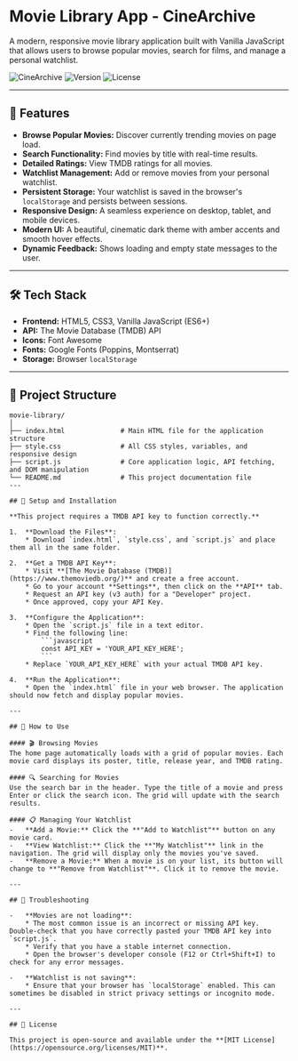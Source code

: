 # Movie Library App - CineArchive

A modern, responsive movie library application built with Vanilla JavaScript that allows users to browse popular movies, search for films, and manage a personal watchlist.

![CineArchive](https://img.shields.io/badge/CineArchive-Movie%2520Library-orange)
![Version](https://img.shields.io/badge/version-1.0.0-blue)
![License](https://img.shields.io/badge/license-MIT-green)

---

## 🚀 Features

-   **Browse Popular Movies:** Discover currently trending movies on page load.
-   **Search Functionality:** Find movies by title with real-time results.
-   **Detailed Ratings:** View TMDB ratings for all movies.
-   **Watchlist Management:** Add or remove movies from your personal watchlist.
-   **Persistent Storage:** Your watchlist is saved in the browser's `localStorage` and persists between sessions.
-   **Responsive Design:** A seamless experience on desktop, tablet, and mobile devices.
-   **Modern UI:** A beautiful, cinematic dark theme with amber accents and smooth hover effects.
-   **Dynamic Feedback:** Shows loading and empty state messages to the user.

---

## 🛠️ Tech Stack

-   **Frontend:** HTML5, CSS3, Vanilla JavaScript (ES6+)
-   **API:** The Movie Database (TMDB) API
-   **Icons:** Font Awesome
-   **Fonts:** Google Fonts (Poppins, Montserrat)
-   **Storage:** Browser `localStorage`

---

## 📁 Project Structure

```text
movie-library/
│
├── index.html              # Main HTML file for the application structure
├── style.css               # All CSS styles, variables, and responsive design
├── script.js               # Core application logic, API fetching, and DOM manipulation
└── README.md               # This project documentation file
---

## 🔧 Setup and Installation

**This project requires a TMDB API key to function correctly.**

1.  **Download the Files**:
    * Download `index.html`, `style.css`, and `script.js` and place them all in the same folder.

2.  **Get a TMDB API Key**:
    * Visit **[The Movie Database (TMDB)](https://www.themoviedb.org/)** and create a free account.
    * Go to your account **Settings**, then click on the **API** tab.
    * Request an API key (v3 auth) for a "Developer" project.
    * Once approved, copy your API Key.

3.  **Configure the Application**:
    * Open the `script.js` file in a text editor.
    * Find the following line:
        ```javascript
        const API_KEY = 'YOUR_API_KEY_HERE';
        ```
    * Replace `YOUR_API_KEY_HERE` with your actual TMDB API key.

4.  **Run the Application**:
    * Open the `index.html` file in your web browser. The application should now fetch and display popular movies.

---

## 🎯 How to Use

#### 🎬 Browsing Movies
The home page automatically loads with a grid of popular movies. Each movie card displays its poster, title, release year, and TMDB rating.

#### 🔍 Searching for Movies
Use the search bar in the header. Type the title of a movie and press Enter or click the search icon. The grid will update with the search results.

#### 📋 Managing Your Watchlist
-   **Add a Movie:** Click the **"Add to Watchlist"** button on any movie card.
-   **View Watchlist:** Click the **"My Watchlist"** link in the navigation. The grid will display only the movies you've saved.
-   **Remove a Movie:** When a movie is on your list, its button will change to **"Remove from Watchlist"**. Click it to remove the movie.

---

## 🐛 Troubleshooting

-   **Movies are not loading**:
    * The most common issue is an incorrect or missing API key. Double-check that you have correctly pasted your TMDB API key into `script.js`.
    * Verify that you have a stable internet connection.
    * Open the browser's developer console (F12 or Ctrl+Shift+I) to check for any error messages.

-   **Watchlist is not saving**:
    * Ensure that your browser has `localStorage` enabled. This can sometimes be disabled in strict privacy settings or incognito mode.

---

## 📄 License

This project is open-source and available under the **[MIT License](https://opensource.org/licenses/MIT)**.
